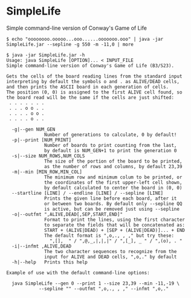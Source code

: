 # SimpleLife
Simple command-line version of Conway's Game of Life

    $ echo "oooooooo.ooooo...ooo......ooooooo.ooo" | java -jar SimpleLife.jar --sepline -g 550 -m -11,0 | more

    $ java -jar SimpleLife.jar -h
    Usage: java SimpleLife [OPTION]... < INPUT_FILE
    Simple command-line version of Conway's Game of Life (B3/S23).

    Gets the cells of the board reading lines from the standard input
    interpreting by default the symbols o and . as ALIVE/DEAD cells,
    and then prints the ASCII board in each generation of cells.
    The position (0, 0) is assigned to the first ALIVE cell found, so
    the board read will be the same if the cells are just shifted:
     . . . . . . . 
     . . . o o . . 
     . . . . o o . 
     . . . . o . . 

      -g|--gen NUM_GEN
                  Number of generations to calculate, 0 by default!
      -p|--print [NUM_PRINT]
                  Number of boards to print counting from the last,
                  by default is NUM_GEN+1 to print the generation 0
      -s|--size NUM_ROWS,NUM_COLS
                  The size of the portion of the board to be printed,
                  as the number of rows and columns, by default 23,39
      -m|--min [MIN_ROW,MIN_COL]
                  The minimum row and minimum colum to be printed, or
                  the coordinates of the first upper-left cell shown,
                  by default calculated to center the board in (0, 0)
      --startline [LINE] / --endline [LINE] / --sepline [LINE]
                  Prints the given line before each board, after it
                  or between two boards. By default only --sepline QQ
                  is active, but can be removed just using --sepline
      -o|--outfmt ",ALIVE,DEAD[,SEP,START,END]"
                  Format to print the lines, using the first character
                  to separate the fields that will be concatenated as:
                  START + (ALIVE|DEAD) + [SEP + (ALIVE|DEAD)]... + END
                  The default format is ",o,., , ," but try these:
                    ",[],  " / ",@,_,|,|,|" / ",[_], _ " / ",(o), . "
      -i|--infmt ,ALIVE,DEAD
                  The two character sequences to recognize from the
                  input for ALIVE and DEAD cells, ",o,." by default
      -h|--help   Prints this help

    Example of use with the default command-line options:

      java SimpleLife --gen 0 --print 1 --size 23,39 --min -11,-19 \
                --sepline "" --outfmt ",o,., , ," --infmt ",o,."
